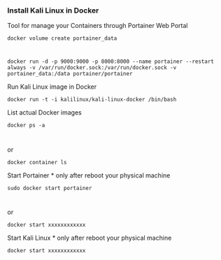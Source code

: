 ### Install Kali Linux in Docker


Tool for manage your Containers through Portainer Web Portal

    docker volume create portainer_data
#
    docker run -d -p 9000:9000 -p 8000:8000 --name portainer --restart always -v /var/run/docker.sock:/var/run/docker.sock -v portainer_data:/data portainer/portainer


Run Kali Linux image in Docker

    docker run -t -i kalilinux/kali-linux-docker /bin/bash

List actual Docker images 

    docker ps -a
#
or

    docker container ls

Start Portainer * only after reboot your physical machine 

    sudo docker start portainer
#
or

    docker start xxxxxxxxxxxx

Start Kali Linux * only after reboot your physical machine 

    docker start xxxxxxxxxxxx
